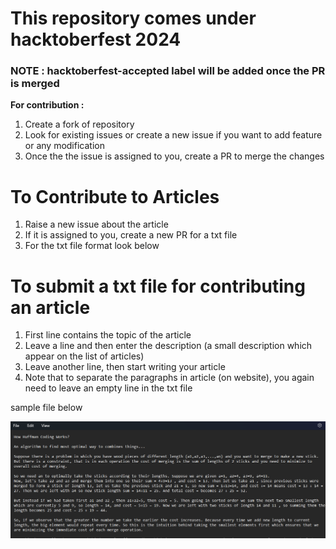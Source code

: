 # This repository comes under hacktoberfest 2024
### NOTE : hacktoberfest-accepted label will be added once the PR is merged
<b>For contribution :</b>
<ol>
  <li>Create a fork of repository</li>
  <li>Look for existing issues or create a new issue if you want to add feature or any modification</li>
  <li>Once the the issue is assigned to you, create a PR to merge the changes</li>
</ol>

# To Contribute to Articles
<ol>
  <li>Raise a new issue about the article</li>
  <li>If it is assigned to you, create a new PR for a txt file</li>
  <li>For the txt file format look below</li>
</ol>

# To submit a txt file for contributing an article
<ol>
  <li>First line contains the topic of the article</li>
  <li>Leave a line and then enter the description (a small description which appear on the list of articles)</li>
  <li>Leave another line, then start writing your article</li>
  <li>Note that to separate the paragraphs in article (on website), you again need to leave an empty line in the txt file</li>
</ol>
<p>sample file below</p>
<img src = "public/asset/sample-txt-file-format.png">
